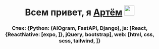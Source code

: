<h1 align="center">Всем привет, я <a href="">Артём</a> 
<img src="https://github.com/blackcater/blackcater/raw/main/images/Hi.gif" height="32" weight="32"/></h1>
<h3 align="center">Стек: {Python: (AIOgram, FastAPI, Django), js: [React, {ReactNative: [expo, ]}, jQuery, bootstrap], web: [html, css, scss, tailwind, ]}</h3>
